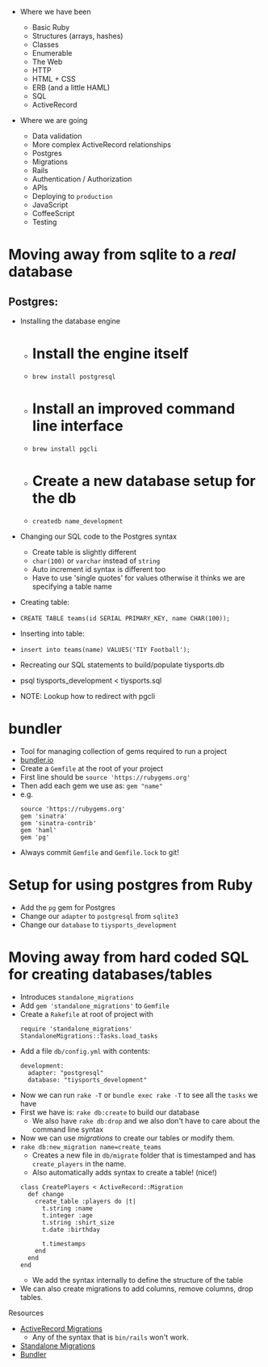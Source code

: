 - Where we have been
  - Basic Ruby
  - Structures (arrays, hashes)
  - Classes
  - Enumerable
  - The Web
  - HTTP
  - HTML + CSS
  - ERB (and a little HAML)
  - SQL
  - ActiveRecord

- Where we are going
  - Data validation
  - More complex ActiveRecord relationships
  - Postgres
  - Migrations
  - Rails
  - Authentication / Authorization
  - APIs
  - Deploying to `production`
  - JavaScript
  - CoffeeScript
  - Testing

# Moving away from sqlite to a _real_ database

## Postgres:
- Installing the database engine
  - # Install the engine itself
  - `brew install postgresql`
  - # Install an improved command line interface
  - `brew install pgcli`
  - # Create a new database setup for the db
  - `createdb name_development`
- Changing our SQL code to the Postgres syntax
  - Create table is slightly different
  - `char(100)` or `varchar` instead of `string`
  - Auto increment id syntax is different too
  - Have to use 'single quotes' for values otherwise it thinks
    we are specifying a table name

- Creating table:
 - `CREATE TABLE teams(id SERIAL PRIMARY_KEY, name CHAR(100));`
- Inserting into table:
 - `insert into teams(name) VALUES('TIY Football');`
- Recreating our SQL statements to build/populate tiysports.db
- psql tiysports_development < tiysports.sql
- NOTE: Lookup how to redirect with pgcli

# bundler

- Tool for managing collection of gems required to run a project
- [bundler.io](http://bundler.io)
- Create a `Gemfile` at the root of your project
- First line should be `source 'https://rubygems.org'`
- Then add each gem we use as:  `gem "name"`
- e.g.
  ```
  source 'https://rubygems.org'
  gem 'sinatra'
  gem 'sinatra-contrib'
  gem 'haml'
  gem 'pg'
  ```
- Always commit `Gemfile` and `Gemfile.lock` to git!

# Setup for using postgres from Ruby
- Add the `pg` gem for Postgres
- Change our `adapter` to `postgresql` from `sqlite3`
- Change our `database` to `tiysports_development`

# Moving away from hard coded SQL for creating databases/tables

- Introduces `standalone_migrations`
- Add `gem 'standalone_migrations'` to `Gemfile`
- Create a `Rakefile` at root of project with
  ```
  require 'standalone_migrations'
  StandaloneMigrations::Tasks.load_tasks
  ```
- Add a file `db/config.yml` with contents:
  ```
  development:
    adapter: "postgresql"
    database: "tiysports_development"
  ```
- Now we can run `rake -T` or `bundle exec rake -T` to see all the `tasks` we have
- First we have is: `rake db:create` to build our database
  - We also have `rake db:drop` and we also don't have to care about the command line syntax
- Now we can use _migrations_ to create our tables or modify them.
- `rake db:new_migration name=create_teams`
  - Creates a new file in `db/migrate` folder that is timestamped and has `create_players` in the name.
  - Also automatically adds syntax to create a table! (nice!)
  ```
  class CreatePlayers < ActiveRecord::Migration
    def change
      create_table :players do |t|
        t.string :name
        t.integer :age
        t.string :shirt_size
        t.date :birthday

        t.timestamps
      end
    end
  end
  ```
  - We add the syntax internally to define the structure of the table
- We can also create migrations to add columns, remove columns, drop tables.

Resources
- [ActiveRecord Migrations](http://guides.rubyonrails.org/active_record_migrations.html)
  - Any of the syntax that is `bin/rails` won't work.
- [Standalone Migrations](https://github.com/thuss/standalone-migrations)
- [Bundler](http://bundler.io)
